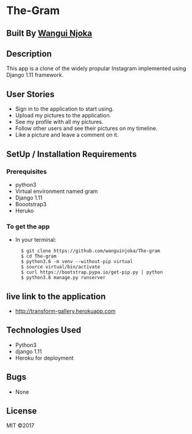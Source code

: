 # The-Gram

## Built By [Wangui Njoka](https://github.com/wanguinjoka/)

## Description
This app is a clone of the widely propular Instagram implemented using Django 1.11 framework.
## User Stories
* Sign in to the application to start using.
* Upload my pictures to the application.
* See my profile with all my pictures.
* Follow other users and see their pictures on my timeline.
* Like a picture and leave a comment on it.
## SetUp / Installation Requirements
### Prerequisites
* python3
* Virtual environment named gram
* Django 1.11
* Boootstrap3
* Heruko

### To get the app
* In your terminal:

        $ git clone https://github.com/wanguinjoka/The-gram
        $ cd The-gram
        $ python3.6 -m venv --without-pip virtual
        $ source virtual/bin/activate
        $ curl https://bootstrap.pypa.io/get-pip.py | python
		$ python3.6 manage.py runserver


## live link to the application
* http://transform-gallery.herokuapp.com

## Technologies Used
* Python3
* django 1.11
* Heroku for deployment

## Bugs
* None

## License
MIT &copy;2017
